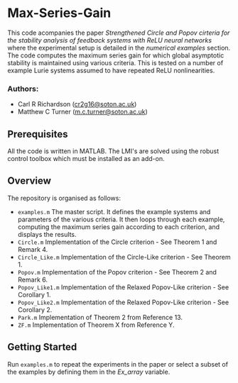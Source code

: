 # Max-Series-Gain
This code acompanies the paper *Strengthened Circle and Popov cirteria for the stability analysis of feedback systems with ReLU neural networks* where the experimental setup is detailed in the *numerical examples* section. The code computes the maximum series gain for which global asymptotic stability is maintained using various criteria. This is tested on a number of example Lurie systems assumed to have repeated ReLU nonlinearities.  

### Authors:
* Carl R Richardson (cr2g16@soton.ac.uk)
* Matthew C Turner (m.c.turner@soton.ac.uk)

## Prerequisites
All the code is written in MATLAB. The LMI's are solved using the robust control toolbox which must be installed as an add-on.

## Overview
The repository is organised as follows:
- `examples.m` The master script. It defines the example systems and parameters of the various criteria. It then loops through each example, computing the maximum series gain according to each criterion,  and displays the results.
- `Circle.m` Implementation of the Circle criterion - See Theorem 1 and Remark 4.
- `Circle_Like.m` Implementation of the Circle-Like criterion - See Theorem 1.
- `Popov.m` Implementation of the Popov criterion - See Theorem 2 and Remark 6.
- `Popov_Like1.m` Implementation of the Relaxed Popov-Like criterion - See Corollary 1.
- `Popov_Like2.m` Implementation of the Relaxed Popov-Like criterion - See Corollary 2.
- `Park.m` Implementation of Theorem 2 from Reference 13.
- `ZF.m` Implementation of Theorem X from Reference Y.

## Getting Started
Run `examples.m` to repeat the experiments in the paper or select a subset of the examples by defining them in the *Ex_array* variable.  
